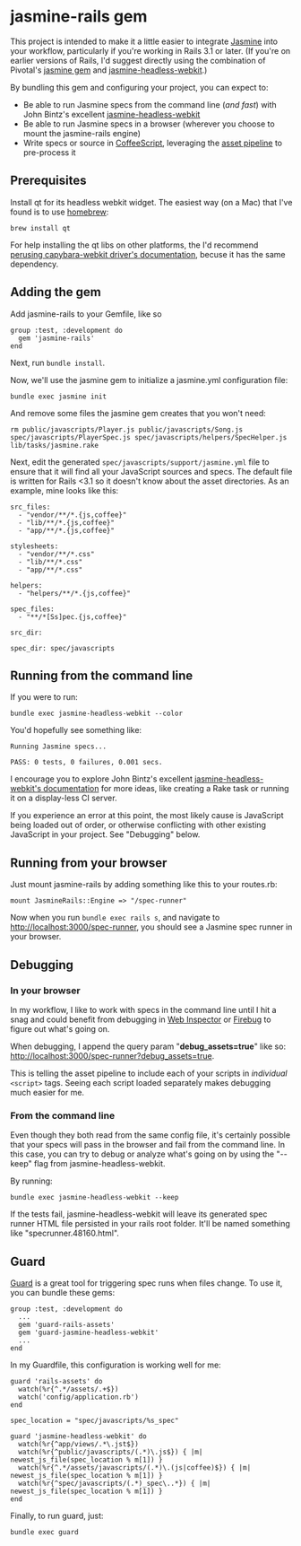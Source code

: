 # jasmine-rails gem

This project is intended to make it a little easier to integrate [Jasmine](https://github.com/pivotal/jasmine/wiki) into your workflow, particularly if you're working in Rails 3.1 or later. (If you're on earlier versions of Rails, I'd suggest directly using the combination of Pivotal's [jasmine gem](https://github.com/pivotal/jasmine-gem) and [jasmine-headless-webkit](http://johnbintz.github.com/jasmine-headless-webkit/).)

By bundling this gem and configuring your project, you can expect to:

* Be able to run Jasmine specs from the command line (*and fast*) with John Bintz's excellent [jasmine-headless-webkit](http://johnbintz.github.com/jasmine-headless-webkit/)
* Be able to run Jasmine specs in a browser (wherever you choose to mount the jasmine-rails engine)
* Write specs or source in [CoffeeScript](http://jashkenas.github.com/coffee-script/), leveraging the [asset pipeline](http://railscasts.com/episodes/279-understanding-the-asset-pipeline) to pre-process it

## Prerequisites

Install qt for its headless webkit widget. The easiest way (on a Mac) that I've found is to use [homebrew](https://github.com/mxcl/homebrew):

    brew install qt
    
For help installing the qt libs on other platforms, the I'd recommend [perusing capybara-webkit driver's documentation](https://github.com/thoughtbot/capybara-webkit), becuse it has the same dependency.

## Adding the gem

Add jasmine-rails to your Gemfile, like so

    group :test, :development do
      gem 'jasmine-rails'
    end

Next, run `bundle install`.

Now, we'll use the jasmine gem to initialize a jasmine.yml configuration file:

    bundle exec jasmine init

And remove some files the jasmine gem creates that you won't need:

    rm public/javascripts/Player.js public/javascripts/Song.js spec/javascripts/PlayerSpec.js spec/javascripts/helpers/SpecHelper.js lib/tasks/jasmine.rake 
    
Next, edit the generated `spec/javascripts/support/jasmine.yml` file to ensure that it will find all your JavaScript sources and specs. The default file is written for Rails <3.1 so it doesn't know about the asset directories. As an example, mine looks like this:

    src_files:
      - "vendor/**/*.{js,coffee}"
      - "lib/**/*.{js,coffee}"
      - "app/**/*.{js,coffee}"

    stylesheets:
      - "vendor/**/*.css"
      - "lib/**/*.css"
      - "app/**/*.css"

    helpers:
      - "helpers/**/*.{js,coffee}"

    spec_files:
      - "**/*[Ss]pec.{js,coffee}"

    src_dir:

    spec_dir: spec/javascripts

## Running from the command line

If you were to run:

    bundle exec jasmine-headless-webkit --color
    
You'd hopefully see something like:

    Running Jasmine specs...

    PASS: 0 tests, 0 failures, 0.001 secs.

I encourage you to explore John Bintz's excellent [jasmine-headless-webkit's documentation](http://johnbintz.github.com/jasmine-headless-webkit/) for more ideas, like creating a Rake task or running it on a display-less CI server.

If you experience an error at this point, the most likely cause is JavaScript being loaded out of order, or otherwise conflicting with other existing JavaScript in your project. See "Debugging" below.

## Running from your browser

Just mount jasmine-rails by adding something like this to your routes.rb:

    mount JasmineRails::Engine => "/spec-runner"

Now when you run `bundle exec rails s`, and navigate to [http://localhost:3000/spec-runner](http://localhost:3000/spec-runner), you should see a Jasmine spec runner in your browser.

## Debugging

### In your browser

In my workflow, I like to work with specs in the command line until I hit a snag and could benefit from debugging in [Web Inspector](http://www.webkit.org/blog/1091/more-web-inspector-updates/) or [Firebug](http://getfirebug.com/) to figure out what's going on.

When debugging, I append the query param "**debug_assets=true**" like so: [http://localhost:3000/spec-runner?debug_assets=true](http://localhost:3000/spec-runner?debug_assets=true). 

This is telling the asset pipeline to include each of your scripts in *individual* `<script>` tags. Seeing each script loaded separately makes debugging much easier for me.
  
### From the command line

Even though they both read from the same config file, it's certainly possible that your specs will pass in the browser and fail from the command line. In this case, you can try to debug or analyze what's going on by using the "--keep" flag from jasmine-headless-webkit. 

By running:

    bundle exec jasmine-headless-webkit --keep

If the tests fail, jasmine-headless-webkit will leave its generated spec runner HTML file persisted in your rails root folder. It'll be named something like "specrunner.48160.html".

## Guard

[Guard](https://github.com/guard/guard) is a great tool for triggering spec runs when files change. To use it, you can bundle these gems:

    group :test, :development do
      ...      
      gem 'guard-rails-assets'
      gem 'guard-jasmine-headless-webkit'
      ...
    end

In my Guardfile, this configuration is working well for me:

    guard 'rails-assets' do
      watch(%r{^.*/assets/.+$})
      watch('config/application.rb')
    end

    spec_location = "spec/javascripts/%s_spec"

    guard 'jasmine-headless-webkit' do
      watch(%r{^app/views/.*\.jst$})
      watch(%r{^public/javascripts/(.*)\.js$}) { |m| newest_js_file(spec_location % m[1]) }
      watch(%r{^.*/assets/javascripts/(.*)\.(js|coffee)$}) { |m| newest_js_file(spec_location % m[1]) }
      watch(%r{^spec/javascripts/(.*)_spec\..*}) { |m| newest_js_file(spec_location % m[1]) }
    end

Finally, to run guard, just:

    bundle exec guard
